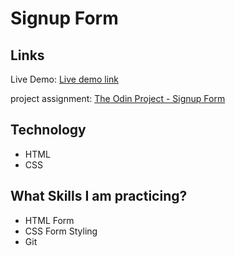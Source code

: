 # Signup Form

## Links
Live Demo: [Live demo link](#)

project assignment: [The Odin Project - Signup Form](https://www.theodinproject.com/lessons/node-path-intermediate-html-and-css-sign-up-form)

## Technology
- HTML
- CSS


## What Skills I am practicing?
- HTML Form
- CSS Form Styling
- Git